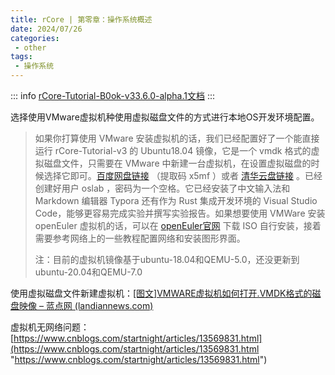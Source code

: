 ```yaml
---
title: rCore | 第零章：操作系统概述
date: 2024/07/26
categories:
 - other
tags:
 - 操作系统
---
```

::: info
[rCore-Tutorial-B0ok-v33.6.0-alpha.1文档](https://deathwish5.github.io/rCore-Tutorial-Book-v3/chapter0/index.html)
:::

选择使用VMware虚拟机种使用虚拟磁盘文件的方式进行本地OS开发环境配置。

> 如果你打算使用 VMware 安装虚拟机的话，我们已经配置好了一个能直接运行 rCore-Tutorial-v3 的 Ubuntu18.04 镜像，它是一个 vmdk 格式的虚拟磁盘文件，只需要在 VMware 中新建一台虚拟机，在设置虚拟磁盘的时候选择它即可。[百度网盘链接](https://pan.baidu.com/s/1JzKjWivy9GZKK8rc3WMJ0g "百度网盘链接") （提取码 x5mf ）或者 [清华云盘链接](https://cloud.tsinghua.edu.cn/d/a9b7b0a1b4724c3f9c66/ "清华云盘链接") 。已经创建好用户 oslab ，密码为一个空格。它已经安装了中文输入法和 Markdown 编辑器 Typora 还有作为 Rust 集成开发环境的 Visual Studio Code，能够更容易完成实验并撰写实验报告。如果想要使用 VMWare 安装 openEuler 虚拟机的话，可以在 [openEuler官网](https://repo.openeuler.org/openEuler-20.03-LTS-SP2/ISO/ "openEuler官网") 下载 ISO 自行安装，接着需要参考网络上的一些教程配置网络和安装图形界面。
>
> 注：目前的虚拟机镜像基于ubuntu-18.04和QEMU-5.0，还没更新到ubuntu-20.04和QEMU-7.0

使用虚拟磁盘文件新建虚拟机：[\[图文\]VMWARE虚拟机如何打开.VMDK格式的磁盘映像 – 蓝点网 (landiannews.com)](https://www.landiannews.com/archives/51945.html "\[图文]VMWARE虚拟机如何打开.VMDK格式的磁盘映像 – 蓝点网 (landiannews.com)")

虚拟机无网络问题：[https://www.cnblogs.com/startnight/articles/13569831.html](https://www.cnblogs.com/startnight/articles/13569831.html "https://www.cnblogs.com/startnight/articles/13569831.html")
